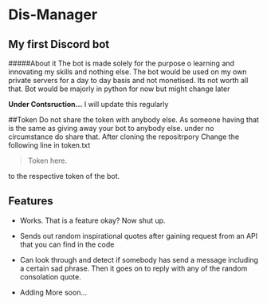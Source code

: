 # Dis-Manager
## My first Discord bot

#####About it
The bot is made solely for the purpose o learning and innovating my skills and nothing else. The bot would be used on my own private servers for a day to day basis and not monetised. Its not worth all that.
Bot would be majorly in python for now but might change later

**Under Contsruction...**
I will update this  regularly


##Token
Do not share the token with anybody else. As someone having that is the same as giving away your bot to anybody else. under no circumstance do share that.
After cloning the repositrpory
Change the following line in token.txt
 > Token here.

to the respective token of the bot.

## Features
- Works. That is a feature okay? Now shut up.

- Sends out random inspirational quotes after gaining request from an API that you can find in the code

- Can look through and detect if somebody has send a message including a certain sad phrase. Then it goes on to reply with any of the random consolation quote.

- Adding More soon...
